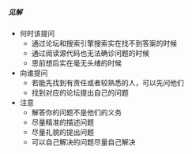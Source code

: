 ##### 见解
- 何时该提问
    - 通过论坛和搜索引擎搜索实在找不到答案的时候
    - 通过阅读源代码也无法确诊问题的时候
    - 思前想后实在毫无头绪的时候
- 向谁提问
    - 若能先找到有责任或者较熟悉的人，可以先问他们
    - 找到对应的论坛提出自己的问题
- 注意
    - 解答你的问题不是他们的义务
    - 尽量精准的描述问题
    - 尽量礼貌的提出问题
    - 可以自己解决的问题尽量自己解决